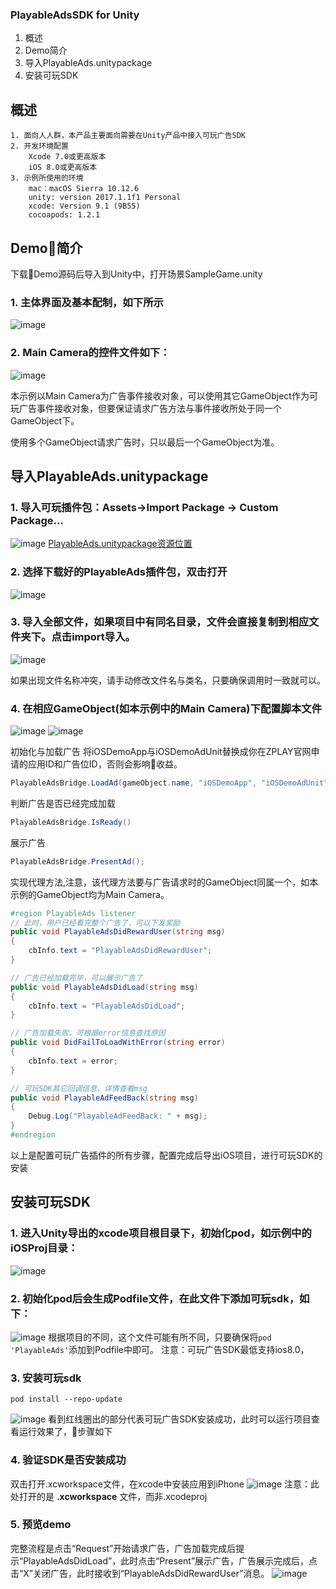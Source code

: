 ### PlayableAdsSDK for Unity
  1. 概述
  1. Demo简介
  2. 导入PlayableAds.unitypackage
  1. 安装可玩SDK

## 概述
    1. 面向人人群，本产品主要面向需要在Unity产品中接入可玩广告SDK
    2. 开发环境配置
        Xcode 7.0或更高版本
        iOS 8.0或更高版本
    3. 示例所使用的环境
        mac：macOS Sierra 10.12.6
        unity: version 2017.1.1f1 Personal
        xcode: Version 9.1 (9B55)
        cocoapods: 1.2.1

## Demo简介
下载Demo源码后导入到Unity中，打开场景SampleGame.unity
### 1. 主体界面及基本配制，如下所示
![image](/images/image01.png)
### 2. Main Camera的控件文件如下：
![image](/images/image02.png)

本示例以Main Camera为广告事件接收对象，可以使用其它GameObject作为可玩广告事件接收对象，但要保证请求广告方法与事件接收所处于同一个GameObject下。

使用多个GameObject请求广告时，只以最后一个GameObject为准。

## 导入PlayableAds.unitypackage
### 1. 导入可玩插件包：Assets->Import Package -> Custom Package...
![image](/images/image03.png)
[PlayableAds.unitypackage资源位置](/PlayableAds.unitypackage)
### 2. 选择下载好的PlayableAds插件包，双击打开
![image](/images/image04.png)
### 3. 导入全部文件，如果项目中有同名目录，文件会直接复制到相应文件夹下。点击import导入。
![image](/images/image05.png)

如果出现文件名称冲突，请手动修改文件名与类名，只要确保调用时一致就可以。

### 4. 在相应GameObject(如本示例中的Main Camera)下配置脚本文件
![image](/images/image06.png)
![image](/images/image07.png)

初始化与加载广告
将iOSDemoApp与iOSDemoAdUnit替换成你在ZPLAY官网申请的应用ID和广告位ID，否则会影响收益。
```c#
PlayableAdsBridge.LoadAd(gameObject.name, "iOSDemoApp", "iOSDemoAdUnit");
```
判断广告是否已经完成加载
```c#
PlayableAdsBridge.IsReady()
```
展示广告
```c#
PlayableAdsBridge.PresentAd();
```

实现代理方法,注意，该代理方法要与广告请求时的GameObject同属一个，如本示例的GameObject均为Main Camera。
```c#
#region PlayableAds listener
// 此时，用户已经看完整个广告了，可以下发奖励
public void PlayableAdsDidRewardUser(string msg)
{
	cbInfo.text = "PlayableAdsDidRewardUser";
}

// 广告已经加载完毕，可以展示广告了
public void PlayableAdsDidLoad(string msg)
{
	cbInfo.text = "PlayableAdsDidLoad";
}

// 广告加载失败，可根据error信息查找原因
public void DidFailToLoadWithError(string error)
{
	cbInfo.text = error;
}

// 可玩SDK其它回调信息，详情查看msg
public void PlayableAdFeedBack(string msg)
{
	Debug.Log("PlayableAdFeedBack: " + msg);
}
#endregion
```
以上是配置可玩广告插件的所有步骤，配置完成后导出iOS项目，进行可玩SDK的安装

## 安装可玩SDK
### 1. 进入Unity导出的xcode项目根目录下，初始化pod，如示例中的iOSProj目录：
![image](/images/image14.png)
### 2. 初始化pod后会生成Podfile文件，在此文件下添加可玩sdk，如下：
![image](/images/image15.png)
根据项目的不同，这个文件可能有所不同，只要确保将```pod 'PlayableAds'```添加到Podfile中即可。
注意：可玩广告SDK最低支持ios8.0，

### 3. 安装可玩sdk
```
pod install --repo-update
```
![image](/images/image16.png)
看到红线圈出的部分代表可玩广告SDK安装成功，此时可以运行项目查看运行效果了，步骤如下
### 4. 验证SDK是否安装成功
双击打开.xcworkspace文件，在xcode中安装应用到iPhone
![image](/images/image17.png)
注意：此处打开的是 **.xcworkspace** 文件，而非.xcodeproj
### 5. 预览demo
完整流程是点击“Request”开始请求广告，广告加载完成后提示“PlayableAdsDidLoad”，此时点击“Present”展示广告，广告展示完成后，点击“X”关闭广告，此时接收到“PlayableAdsDidRewardUser”消息。
![image](/images/image18.jpg)